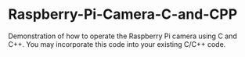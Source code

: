 # Raspberry-Pi-Camera-C-and-CPP
Demonstration of how to operate the Raspberry Pi camera using C and C++. You may incorporate this code into your existing C/C++ code.
